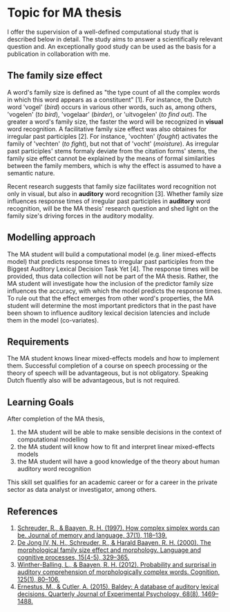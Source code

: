 # Topic for MA thesis

I offer the supervision of a well-defined computational study that is described below in detail. The study aims to answer a scientifically relevant question and. An exceptionally good study can be used as the basis for a publication in collaboration with me.


## The family size effect

A word's family size is defined as "the type count of all the complex words in which this word appears as a constituent" [1]. For instance, the Dutch word 'vogel' (*bird*) occurs in various other words, such as, among others, 'vogelen' (*to bird*), 'vogelaar' (*birder*), or 'uitvogelen' (*to find out*). The greater a word's family size, the faster the word will be recognized in **visual** word recognition. A facilitative family size effect was also obtaines for irregular past participles [2]. For instance, 'vochten' (*fought*) activates the family of 'vechten' (*to fight*), but not that of 'vocht' (*moisture*). As irregular past participles' stems formaly deviate from the citation forms' stems, the family size effect cannot be explained by the means of formal similarities between the family members, which is why the effect is assumed to have a semantic nature. 

Recent research suggests that family size facilitates word recognition not only in visual, but also in **auditory** word recognition [3]. Whether family size influences response times of irregular past participles in **auditory** word recognition, will be the MA thesis' research question and shed light on the family size's driving forces in the auditory modality.


## Modelling approach

The MA student will build a computational model (e.g. liner mixed-effects model) that predicts response times to irregular past participles from the Biggest Auditory Lexical Decision Task Yet [4]. The response times will be provided, thus data collection will not be part of the MA thesis. Rather, the MA student will investigate how the inclusion of the predictor family size influences the accuracy, with which the model predicts the response times. To rule out that the effect emerges from other word's properties, the MA student will determine the most important predictors that in the past have been shown to influence auditory lexical decision latencies and include them in the model (co-variates).


## Requirements

The MA student knows linear mixed-effects models and how to implement them. Successful completion of a course on speech processing or the theory of speech will be advantageous, but is not obligatory. Speaking Dutch fluently also will be advantageous, but is not required.


## Learning Goals

After completion of the MA thesis,

1. the MA student will be able to make sensible decisions in the context of computational modelling
2. the MA student will know how to fit and interpret linear mixed-effects models
3. the MA student will have a good knowledge of the theory about human auditory word recognition

This skill set qualifies for an academic career or for a career in the private sector as data analyst or investigator, among others.


## References
1. [Schreuder, R., & Baayen, R. H. (1997). How complex simplex words can be. Journal of memory and language, 37(1), 118–139.](https://www.sciencedirect.com/science/article/pii/S0749596X97925109)
2. [De Jong IV, N. H., Schreuder, R., & Harald Baayen, R. H. (2000). The morphological family size effect and morphology. Language and cognitive processes, 15(4-5), 329–365.](https://www.tandfonline.com/doi/abs/10.1080/01690960050119625)
3. [Winther-Balling, L., & Baayen, R. H. (2012). Probability and surprisal in auditory comprehension of morphologically complex words. Cognition, 125(1), 80–106.](https://www.sciencedirect.com/science/article/pii/S0010027712001230)
4. [Ernestus, M., & Cutler, A. (2015). Baldey: A database of auditory lexical decisions. Quarterly Journal of Experimental Psychology, 68(8), 1469–1488.](https://journals.sagepub.com/doi/abs/10.1080/17470218.2014.984730)
